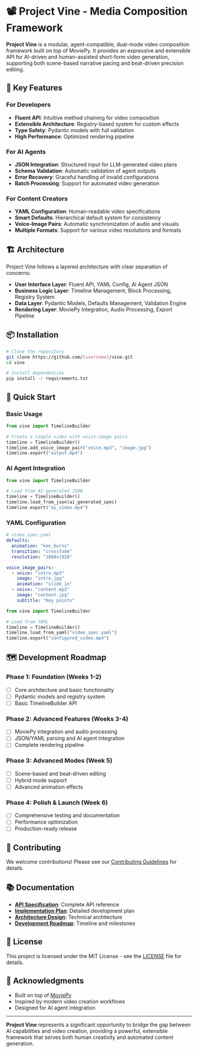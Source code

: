 # 📽️ Project Vine - Media Composition Framework

**Project Vine** is a modular, agent-compatible, dual-mode video composition framework built on top of MoviePy. It provides an expressive and extensible API for AI-driven and human-assisted short-form video generation, supporting both scene-based narrative pacing and beat-driven precision editing.

## 🚀 Key Features

### For Developers
- **Fluent API**: Intuitive method chaining for video composition
- **Extensible Architecture**: Registry-based system for custom effects
- **Type Safety**: Pydantic models with full validation
- **High Performance**: Optimized rendering pipeline

### For AI Agents
- **JSON Integration**: Structured input for LLM-generated video plans
- **Schema Validation**: Automatic validation of agent outputs
- **Error Recovery**: Graceful handling of invalid configurations
- **Batch Processing**: Support for automated video generation

### For Content Creators
- **YAML Configuration**: Human-readable video specifications
- **Smart Defaults**: Hierarchical default system for consistency
- **Voice-Image Pairs**: Automatic synchronization of audio and visuals
- **Multiple Formats**: Support for various video resolutions and formats

## 🏗️ Architecture

Project Vine follows a layered architecture with clear separation of concerns:

- **User Interface Layer**: Fluent API, YAML Config, AI Agent JSON
- **Business Logic Layer**: Timeline Management, Block Processing, Registry System
- **Data Layer**: Pydantic Models, Defaults Management, Validation Engine
- **Rendering Layer**: MoviePy Integration, Audio Processing, Export Pipeline

## 📦 Installation

```bash
# Clone the repository
git clone https://github.com/[username]/vine.git
cd vine

# Install dependencies
pip install -r requirements.txt
```

## 🎯 Quick Start

### Basic Usage

```python
from vine import TimelineBuilder

# Create a simple video with voice-image pairs
timeline = TimelineBuilder()
timeline.add_voice_image_pair("voice.mp3", "image.jpg")
timeline.export("output.mp4")
```

### AI Agent Integration

```python
from vine import TimelineBuilder

# Load from AI-generated JSON
timeline = TimelineBuilder()
timeline.load_from_json(ai_generated_spec)
timeline.export("ai_video.mp4")
```

### YAML Configuration

```yaml
# video_spec.yaml
defaults:
  animation: "ken_burns"
  transition: "crossfade"
  resolution: "1080x1920"

voice_image_pairs:
  - voice: "intro.mp3"
    image: "intro.jpg"
    animation: "slide_in"
  - voice: "content.mp3"
    image: "content.jpg"
    subtitle: "Key points"
```

```python
from vine import TimelineBuilder

# Load from YAML
timeline = TimelineBuilder()
timeline.load_from_yaml("video_spec.yaml")
timeline.export("configured_video.mp4")
```

## 🗺️ Development Roadmap

### Phase 1: Foundation (Weeks 1-2)
- [ ] Core architecture and basic functionality
- [ ] Pydantic models and registry system
- [ ] Basic TimelineBuilder API

### Phase 2: Advanced Features (Weeks 3-4)
- [ ] MoviePy integration and audio processing
- [ ] JSON/YAML parsing and AI agent integration
- [ ] Complete rendering pipeline

### Phase 3: Advanced Modes (Week 5)
- [ ] Scene-based and beat-driven editing
- [ ] Hybrid mode support
- [ ] Advanced animation effects

### Phase 4: Polish & Launch (Week 6)
- [ ] Comprehensive testing and documentation
- [ ] Performance optimization
- [ ] Production-ready release

## 🤝 Contributing

We welcome contributions! Please see our [Contributing Guidelines](CONTRIBUTING.md) for details.

## 📚 Documentation

- **[API Specification](docs/planning/API_SPECIFICATION.md)**: Complete API reference
- **[Implementation Plan](docs/planning/IMPLEMENTATION_PLAN.md)**: Detailed development plan
- **[Architecture Design](docs/planning/ARCHITECTURE_DESIGN.md)**: Technical architecture
- **[Development Roadmap](docs/planning/DEVELOPMENT_ROADMAP.md)**: Timeline and milestones

## 📄 License

This project is licensed under the MIT License - see the [LICENSE](LICENSE) file for details.

## 🎉 Acknowledgments

- Built on top of [MoviePy](https://zulko.github.io/moviepy/)
- Inspired by modern video creation workflows
- Designed for AI agent integration

---

**Project Vine** represents a significant opportunity to bridge the gap between AI capabilities and video creation, providing a powerful, extensible framework that serves both human creativity and automated content generation.

